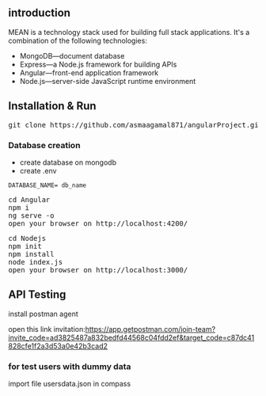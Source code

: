 ## introduction
MEAN is a technology stack used for building full stack applications. It's a combination of the following technologies:

- MongoDB—document database
- Express—a Node.js framework for building APIs
- Angular—front-end application framework
- Node.js—server-side JavaScript runtime environment

## Installation & Run
<pre>
git clone https://github.com/asmaagamal871/angularProject.git
</pre>

### Database creation
- create database on mongodb
- create .env


```
DATABASE_NAME= db_name
```

<pre>
cd Angular
npm i
ng serve -o
open your browser on http://localhost:4200/
</pre>

<pre>
cd Nodejs
npm init
npm install
node index.js
open your browser on http://localhost:3000/
</pre>

## API Testing 
 
 install postman agent 
 
 open this link invitation:https://app.getpostman.com/join-team?invite_code=ad3825487a832bedfd44568c04fdd2ef&target_code=c87dc41828cfe1f2a3d53a0e42b3cad2


 ### for test users with dummy data
  import file usersdata.json in compass
    
